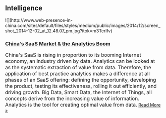 ## Intelligence
 <div class="intelligence-items"> <article class="intelligence-item"> ![](http://www.web-presence-in-china.com/sites/default/files/styles/medium/public/images/2014/12/screen_shot_2014-12-02_at_12.48.07_pm.jpg?itok=m3Terlfv) <div class="intelligence-item-content"> 

### [China&apos;s SaaS Market &amp; the Analytics Boom](http://www.chinadigitalreview.com/the-coming-saas-market-in-china/ "China&apos;s SaaS Market &amp; the Analytics Boom")

<span style="font-size: medium;">China&apos;s SaaS is rising in proportion to its booming Internet economy, an industry driven by data. Analytics can be looked at as the systematic extraction of value from data. Therefore, the application of best practice analytics makes a difference at all phases of an SaaS offering: defining the opportunity, developing the product, testing its effectiveness, rolling it out efficiently, and driving growth. Big Data, Smart Data, the Internet of Things, all concepts derive from the increasing value of information. Analytics is the tool for creating optimal value from data.</span>
 [Read More &#xBB;](http://www.chinadigitalreview.com/the-coming-saas-market-in-china/ "China&apos;s SaaS Market &amp; the Analytics Boom") </div> </article> </div>